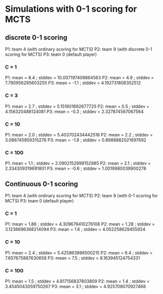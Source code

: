 # Simulations with 0-1 scoring for MCTS

## discrete 0-1 scoring

P1: team 4 (with ordinary scoring for MCTS)
P2: team 9 (with discrete 0-1 scoring for MCTS)
P3: team 0 (default player)

### C = 1
P1: mean = 8.4 ; stddev = 10.007197409864563
P2: mean = 4.9 ; stddev = 7.790956295603255
P3: mean = -1.1 ; stddev = 4.192731806352512

### C = 3
P1: mean = 2.7 ; stddev = 5.151601692677725
P2: mean = 0.5 ; stddev = 4.156320488124081
P3: mean = -0.3 ; stddev = 2.327874567067564

### C = 10
P1: mean = 2.0 ; stddev = 5.403702434442518
P2: mean = 2.2 ; stddev = 3.086745859315276
P3: mean = -1.8 ; stddev = 0.8988882021697692

### C = 100
P1: mean = 1.1 ; stddev = 2.0902152999152985
P2: mean = 2.1 ; stddev = 2.334309319691801
P3: mean = -0.6 ; stddev = 1.0019980039900278

## Continuous 0-1 scoring

P1: team 4 (with ordinary scoring for MCTS)
P2: team 9 (with 0-1 scoring for MCTS)
P3: team 0 (default player)

### C = 1
P1: mean = 1.86 ; stddev = 4.309678410276108
P2: mean = 1.28 ; stddev = 3.1236696368214094
P3: mean = 1.6 ; stddev = 4.052258629455924

### C = 10
P1: mean = 2.4 ; stddev = 5.425863986500215
P2: mean = 6.4 ; stddev = 7.657675887630658
P3: mean = 7.5 ; stddev = 8.163945124754331

### C = 100
P1: mean = 1.5 ; stddev = 4.817156837803809
P2: mean = 1.4 ; stddev = 3.4545043059750267
P3: mean = 3.1 ; stddev = 4.925708070927468
